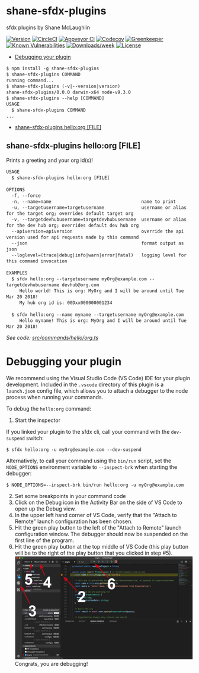shane-sfdx-plugins
==================

sfdx plugins by Shane McLaughlin

[![Version](https://img.shields.io/npm/v/shane-sfdx-plugins.svg)](https://npmjs.org/package/shane-sfdx-plugins)
[![CircleCI](https://circleci.com/gh/mshanemc/msm/tree/master.svg?style=shield)](https://circleci.com/gh/mshanemc/msm/tree/master)
[![Appveyor CI](https://ci.appveyor.com/api/projects/status/github/mshanemc/msm?branch=master&svg=true)](https://ci.appveyor.com/project/heroku/msm/branch/master)
[![Codecov](https://codecov.io/gh/mshanemc/msm/branch/master/graph/badge.svg)](https://codecov.io/gh/mshanemc/msm)
[![Greenkeeper](https://badges.greenkeeper.io/mshanemc/msm.svg)](https://greenkeeper.io/)
[![Known Vulnerabilities](https://snyk.io/test/github/mshanemc/msm/badge.svg)](https://snyk.io/test/github/mshanemc/msm)
[![Downloads/week](https://img.shields.io/npm/dw/shane-sfdx-plugins.svg)](https://npmjs.org/package/shane-sfdx-plugins)
[![License](https://img.shields.io/npm/l/shane-sfdx-plugins.svg)](https://github.com/mshanemc/msm/blob/master/package.json)

<!-- toc -->
* [Debugging your plugin](#debugging-your-plugin)
<!-- tocstop -->
<!-- install -->
<!-- usage -->
```sh-session
$ npm install -g shane-sfdx-plugins
$ shane-sfdx-plugins COMMAND
running command...
$ shane-sfdx-plugins (-v|--version|version)
shane-sfdx-plugins/0.0.0 darwin-x64 node-v9.3.0
$ shane-sfdx-plugins --help [COMMAND]
USAGE
  $ shane-sfdx-plugins COMMAND
...
```
<!-- usagestop -->
<!-- commands -->
* [shane-sfdx-plugins hello:org [FILE]](#shane-sfdx-plugins-helloorg-file)

## shane-sfdx-plugins hello:org [FILE]

Prints a greeting and your org id(s)!

```
USAGE
  $ shane-sfdx-plugins hello:org [FILE]

OPTIONS
  -f, --force
  -n, --name=name                                  name to print
  -u, --targetusername=targetusername              username or alias for the target org; overrides default target org
  -v, --targetdevhubusername=targetdevhubusername  username or alias for the dev hub org; overrides default dev hub org
  --apiversion=apiversion                          override the api version used for api requests made by this command
  --json                                           format output as json
  --loglevel=(trace|debug|info|warn|error|fatal)   logging level for this command invocation

EXAMPLES
  $ sfdx hello:org --targetusername myOrg@example.com --targetdevhubusername devhub@org.com
     Hello world! This is org: MyOrg and I will be around until Tue Mar 20 2018!
     My hub org id is: 00Dxx000000001234
  
  $ sfdx hello:org --name myname --targetusername myOrg@example.com
     Hello myname! This is org: MyOrg and I will be around until Tue Mar 20 2018!
```

_See code: [src/commands/hello/org.ts](https://github.com/mshanemc/shane-sfdx-plugins/blob/v0.0.0/src/commands/hello/org.ts)_
<!-- commandsstop -->
<!-- debugging-your-plugin -->
# Debugging your plugin
We recommend using the Visual Studio Code (VS Code) IDE for your plugin development. Included in the `.vscode` directory of this plugin is a `launch.json` config file, which allows you to attach a debugger to the node process when running your commands.

To debug the `hello:org` command: 
1. Start the inspector
  
If you linked your plugin to the sfdx cli, call your command with the `dev-suspend` switch: 
```sh-session
$ sfdx hello:org -u myOrg@example.com --dev-suspend
```
  
Alternatively, to call your command using the `bin/run` script, set the `NODE_OPTIONS` environment variable to `--inspect-brk` when starting the debugger:
```sh-session
$ NODE_OPTIONS=--inspect-brk bin/run hello:org -u myOrg@example.com
```

2. Set some breakpoints in your command code
3. Click on the Debug icon in the Activity Bar on the side of VS Code to open up the Debug view.
4. In the upper left hand corner of VS Code, verify that the "Attach to Remote" launch configuration has been chosen.
5. Hit the green play button to the left of the "Attach to Remote" launch configuration window. The debugger should now be suspended on the first line of the program. 
6. Hit the green play button at the top middle of VS Code (this play button will be to the right of the play button that you clicked in step #5).
<br><img src=".images/vscodeScreenshot.png" width="480" height="278"><br>
Congrats, you are debugging!
